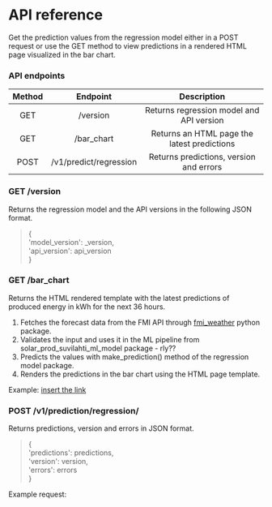# API reference

Get the prediction values from the regression model either in a POST request or use the GET method to view predictions
in a rendered HTML page visualized in the bar chart.

<!-- 2. Endpoints and methods

  The endpoints indicate how you access the resource, while the method indicates the allowed interactions (such as GET, POST, or DELETE) with the resource.

3. Parameters

  Parameters are options you can pass with the endpoint (such as specifying the response format or the amount returned) to influence the response.

4. Request example

  The request example includes a sample request using the endpoint, showing some parameters configured.

5. Response example and schema

  The response example shows a sample response from the request example; the response schema defines all possible elements in the response. -->

### API endpoints

  | Method |        Endpoint        |                      Description                      |
  |:------:|:----------------------:|:-----------------------------------------------------:|
  |   GET  |        /version        |        Returns regression model and API version       |
  |   GET  |       /bar_chart       | Returns an HTML page the latest predictions  |
  |  POST  | /v1/predict/regression |        Returns predictions, version and errors        |

### GET /version
  Returns the regression model and the API versions in the following JSON format.

  > { \
  > 'model_version': _version, \
  >  'api_version': api_version \
  > }

### GET /bar_chart

  Returns the HTML rendered template with the latest predictions of produced energy in kWh for the next 36 hours.

  1. Fetches the forecast data from the FMI API through [fmi_weather](https://github.com/kipe/fmi) python package.
  2. Validates the input and uses it in the ML pipeline from solar_prod_suvilahti_ml_model package - rly??
  3. Predicts the values with make_prediction() method of the regression model package.
  4. Renders the predictions in the bar chart using the HTML page template.

  Example: [insert the link]()

### POST /v1/prediction/regression/

  Returns predictions, version and errors in JSON format.

  > { \
  > 'predictions': predictions, \
  >                'version': version, \
  >                    'errors': errors \
  >}

Example request:

>
>
>
